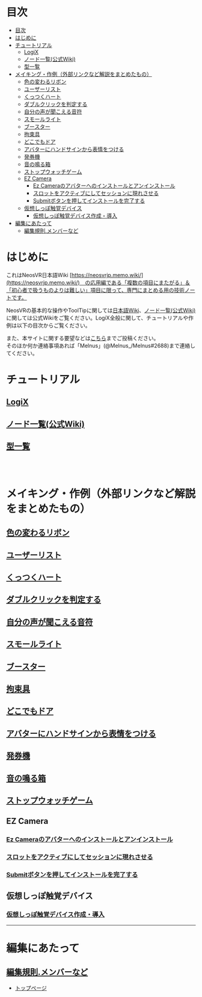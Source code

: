# 目次
  
- [目次](#目次)
- [はじめに](#はじめに)
- [チュートリアル](#チュートリアル)
  - [LogiX](#logix)
  - [ノード一覧(公式Wiki)](#ノード一覧公式wiki)
  - [型一覧](#型一覧)
- [メイキング・作例（外部リンクなど解説をまとめたもの）](#メイキング作例外部リンクなど解説をまとめたもの)
  - [色の変わるリボン](#色の変わるリボン)
  - [ユーザーリスト](#ユーザーリスト)
  - [くっつくハート](#くっつくハート)
  - [ダブルクリックを判定する](#ダブルクリックを判定する)
  - [自分の声が聞こえる音符](#自分の声が聞こえる音符)
  - [スモールライト](#スモールライト)
  - [ブースター](#ブースター)
  - [拘束具](#拘束具)
  - [どこでもドア](#どこでもドア)
  - [アバターにハンドサインから表情をつける](#アバターにハンドサインから表情をつける)
  - [発券機](#発券機)
  - [音の鳴る箱](#音の鳴る箱)
  - [ストップウォッチゲーム](#ストップウォッチゲーム)
  - [EZ Camera](#ez-camera)
    - [Ez Cameraのアバターへのインストールとアンインストール](#ez-cameraのアバターへのインストールとアンインストール)
    - [スロットをアクティブにしてセッションに現れさせる](#スロットをアクティブにしてセッションに現れさせる)
    - [Submitボタンを押してインストールを完了する](#submitボタンを押してインストールを完了する)
  - [仮想しっぽ触覚デバイス](#仮想しっぽ触覚デバイス)
    - [仮想しっぽ触覚デバイス作成・導入](#仮想しっぽ触覚デバイス作成導入)
- [編集にあたって](#編集にあたって)
  - [編集規則.メンバーなど](#編集規則メンバーなど)
  
  
# はじめに
  
  
これはNeosVR日本語Wiki [https://neosvrjp.memo.wiki/](https://neosvrjp.memo.wiki/)　の応用編である「複数の項目にまたがる」＆「初心者で扱うものよりは難しい」項目に限って、専門にまとめる用の技術ノートです。  
  
NeosVRの基本的な操作やToolTipに関しては[日本語Wiki](https://neosvrjp.memo.wiki/)、[ノード一覧(公式Wiki)](https://wiki.neos.com/LogiX/ja) に関しては公式Wikiをご覧ください。LogiX全般に関して、チュートリアルや作例は以下の目次からご覧ください。  
  
また、本サイトに関する要望などは[こちら](https://github.com/LogiX-Educational-Institute/NeosVRJP-Techbook/issues/35)までご投稿ください。  
そのほか何か連絡事項あれば「Melnus」(@Melnus_/Melnus#2688)まで連絡してください。  
  
  
  
# チュートリアル 
  
## [LogiX](tutorial/logix.md)  
     
## [ノード一覧(公式Wiki)](https://wiki.neos.com/LogiX/ja) 

## [型一覧](tutorial/datatype.md)



<br>
<br>

# メイキング・作例（外部リンクなど解説をまとめたもの）
## [色の変わるリボン](examples/ColorChangingRibbon.md)  
 
## [ユーザーリスト](examples/UserList.md)  
  
## [くっつくハート](examples/GluedHeart.md)  
 
## [ダブルクリックを判定する](examples/DoubleClick.md)  

## [自分の声が聞こえる音符](examples/VoiceRef.md)

## [スモールライト](examples/SmallLight.md)

## [ブースター](examples/Booster.md)

## [拘束具](/examples/Restraint.md)

## [どこでもドア](/examples/AnywayDoor.md)

## [アバターにハンドサインから表情をつける](/examples/AvatarEmotion.md)

## [発券機](/examples/TicketingMachine.md)

## [音の鳴る箱](/examples/BoxWithSound.md)

## [ストップウォッチゲーム](/examples/StopWatchGame.md)
  
## EZ Camera
### [Ez Cameraのアバターへのインストールとアンインストール](examples/EzCameraInstallUninstall.md)  
 
### [スロットをアクティブにしてセッションに現れさせる](examples/SetSlotActiveSelf.md)  
  
### [Submitボタンを押してインストールを完了する](examples/EzCameraSubmit.md)  


## 仮想しっぽ触覚デバイス
### [仮想しっぽ触覚デバイス作成・導入](examples/VirtualTailSystem.md)
  
----
  
# 編集にあたって
## [編集規則.メンバーなど](docs/contributings.md)  
  
  
- [トップページ](#目次) 
  
  